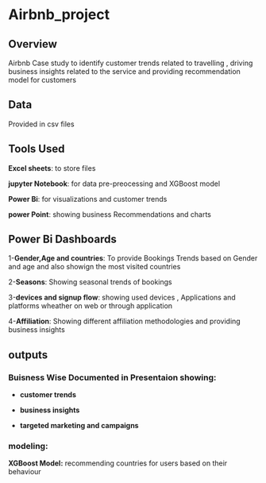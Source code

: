 # Airbnb_project
## Overview
Airbnb Case study to identify customer trends related to travelling , driving business insights related to the service and providing recommendation model for customers 
## Data 
Provided in csv files
## Tools Used
**Excel sheets**: to store files

**jupyter Notebook**: for data pre-preocessing and XGBoost model

**Power Bi**: for visualizations and customer trends

**power Point**: showing business Recommendations and charts

## Power Bi Dashboards

1-**Gender,Age and countries**: To provide Bookings Trends based on Gender and age and also showign the most visited countries

2-**Seasons**: Showing seasonal trends of bookings 

3-**devices and signup flow**: showing used devices , Applications and platforms wheather on web or through application

4-**Affiliation**: Showing different affiliation methodologies and providing business insights

## outputs
### Buisness Wise Documented in Presentaion showing:
- **customer trends**

- **business insights**

- **targeted marketing and campaigns**
### modeling:
**XGBoost Model:** recommending countries for users based on their behaviour




